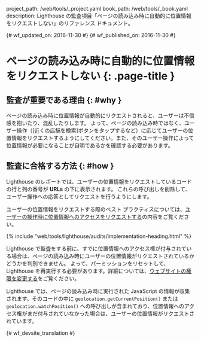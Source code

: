 project_path: /web/tools/_project.yaml
book_path: /web/tools/_book.yaml
description: Lighthouse の監査項目「ページの読み込み時に自動的に位置情報をリクエストしない」のリファレンス ドキュメント。

{# wf_updated_on: 2016-11-30 #}
{# wf_published_on: 2016-11-30 #}

#  ページの読み込み時に自動的に位置情報をリクエストしない {: .page-title }

##  監査が重要である理由 {: #why }

ページの読み込み時に位置情報が自動的にリクエストされると、ユーザーは不信感を抱いたり、混乱したりします。
よって、ページの読み込み時ではなく、ユーザー操作（[近くの店舗を検索]ボタンをタップするなど）に応じてユーザーの位置情報をリクエストするようにしてください。また、そのユーザー操作によって位置情報が必要になることが自明であるかを確認する必要があります。


##  監査に合格する方法 {: #how }

Lighthouse のレポートでは、ユーザーの位置情報をリクエストしているコードの行と列の番号が **URLs** の下に表示されます。
これらの呼び出しを削除して、ユーザー操作への応答としてリクエストを行うようにします。
 

ユーザーの位置情報をリクエストする際のベスト プラクティスについては、[ユーザーの操作時に位置情報へのアクセスをリクエストする][ask]の内容をご覧ください。


[ask]: /web/fundamentals/native-hardware/user-location/#ask_permission_responsibly

{% include "web/tools/lighthouse/audits/implementation-heading.html" %}

Lighthouse で監査をする前に、すでに位置情報へのアクセス権が付与されている場合は、ページの読み込み時にユーザーの位置情報がリクエストされているかどうかを判別できません。
よって、パーミッションをリセットして、Lighthouse を再実行する必要があります。詳細については、[ウェブサイトの権限を変更する][help]をご覧ください。


Lighthouse では、ページの読み込み時に実行された JavaScript の情報が収集されます。そのコードの中に `geolocation.getCurrentPosition()`
または
`geolocation.watchPosition()` への呼び出しが含まれており、位置情報へのアクセス権がまだ付与されていなかった場合は、ユーザーの位置情報がリクエストされています。


[help]: https://support.google.com/chrome/answer/6148059


{# wf_devsite_translation #}
